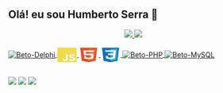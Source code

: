 ## Olá! eu sou Humberto Serra 👋

<div align="center">
  <a href="https://github.com/humbertoserra">
  <img height="180em" src="https://github-readme-stats.vercel.app/api?username=humbertoserra&show_icons=true&theme=dark" />
  <img height="180em" src="https://github-readme-stats.vercel.app/api/top-langs/?username=humbertoserra&layout=compact&langs_count=7&theme=dark"/>
</div>
<div style="display: inline_block"><br>
  <img align="center" alt="Beto-Delphi" height="30" width="30" src="https://i0.wp.com/blogs.embarcadero.com/wp-content/uploads/2022/03/delphi-logo-1024-2643841.png" />
  <img align="center" alt="Beto-Js" height="30" width="40" src="https://raw.githubusercontent.com/devicons/devicon/master/icons/javascript/javascript-plain.svg">
  <img align="center" alt="Beto-HTML" height="30" width="40" src="https://raw.githubusercontent.com/devicons/devicon/master/icons/html5/html5-original.svg">
  <img align="center" alt="Beto-CSS" height="30" width="40" src="https://raw.githubusercontent.com/devicons/devicon/master/icons/css3/css3-original.svg">
  <img align="center" alt="Beto-PHP" height="40" width="50" src="https://cdn.jsdelivr.net/gh/devicons/devicon/icons/php/php-original.svg" />  
  <img align="center" alt="Beto-MySQL" height="40" width="50" src="https://cdn.jsdelivr.net/gh/devicons/devicon/icons/mysql/mysql-original-wordmark.svg" />
</div>

##

<div>
  <a href="https://instagram.com/humbertofernandesserra" target="_blank"><img src="https://img.shields.io/badge/-Instagram-%23E4405F?style=for-the-badge&logo=instagram&logoColor=white" target="_blank"></a>
  <a href = "mailto:humbertoserra@gmail.com"><img src="https://img.shields.io/badge/-Gmail-%23333?style=for-the-badge&logo=gmail&logoColor=white" target="_blank"></a>
  <a href="https://www.linkedin.com/in/humbertoserra" target="_blank"><img src="https://img.shields.io/badge/-LinkedIn-%230077B5?style=for-the-badge&logo=linkedin&logoColor=white" target="_blank"></a> 
</div>
